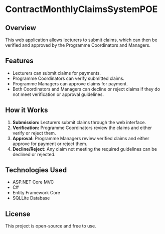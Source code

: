 # ContractMonthlyClaimsSystemPOE

## Overview
This web application allows lecturers to submit claims, which can then be verified and approved by the Programme Coordinators and Managers. 

## Features
- Lecturers can submit claims for payments.
- Programme Coordinators can verify submitted claims.
- Programme Managers can approve claims for payment.
- Both Coordinators and Managers can decline or reject claims if they do not meet verification or approval guidelines.

## How it Works
1. **Submission:** Lecturers submit claims through the web interface.
2. **Verification:** Programme Coordinators review the claims and either verify or reject them.
3. **Approval:** Programme Managers review verified claims and either approve for payment or reject them.
4. **Decline/Reject:** Any claim not meeting the required guidelines can be declined or rejected.

## Technologies Used
- ASP.NET Core MVC
- C#
- Entity Framework Core
- SQLLite Database


## License
This project is open-source and free to use.
